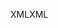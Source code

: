 <span data-ttu-id="9d0f8-101">XML</span><span class="sxs-lookup"><span data-stu-id="9d0f8-101">XML</span></span>